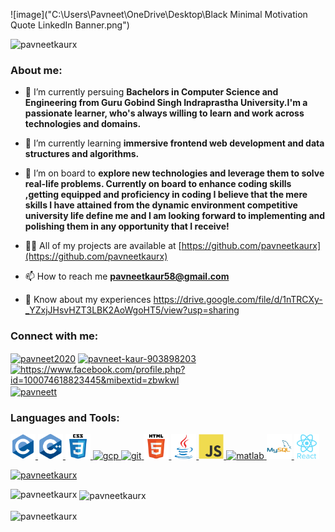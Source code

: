 ![image]("C:\Users\Pavneet\OneDrive\Desktop\Black Minimal Motivation Quote LinkedIn Banner.png")




<p align="left"> <img src="https://komarev.com/ghpvc/?username=pavneetkaurx&label=Profile%20views&color=0e75b6&style=flat" alt="pavneetkaurx" /> </p>


<h3 align="left">About me:</h3>

- 🔭 I’m currently persuing **Bachelors in Computer Science and Engineering from Guru Gobind Singh Indraprastha University.I'm a passionate learner, who's always willing to learn and work across technologies and domains.**

- 🌱 I’m currently learning **immersive frontend web development and data structures and algorithms.**

- 🤝 I’m on board to **explore new technologies and leverage them to solve real-life problems. Currently on board to enhance coding skills ,getting equipped and proficiency in coding I believe that the mere skills I have attained from the dynamic environment competitive university life define me and I am looking forward to implementing and polishing them in any opportunity that I receive!**

- 👨‍💻 All of my projects are available at [https://github.com/pavneetkaurx](https://github.com/pavneetkaurx)

- 📫 How to reach me **pavneetkaur58@gmail.com**

- 📄 Know about my experiences  https://drive.google.com/file/d/1nTRCXy-_YZxjJHsvHZT3LBK2AoWgoHT5/view?usp=sharing

<h3 align="left">Connect with me:</h3>
<p align="left">
<a href="https://twitter.com/pavneet2020" target="blank"><img align="center" src="https://raw.githubusercontent.com/rahuldkjain/github-profile-readme-generator/master/src/images/icons/Social/twitter.svg" alt="pavneet2020" height="30" width="40" /></a>
<a href="https://linkedin.com/in/pavneet-kaur-903898203" target="blank"><img align="center" src="https://raw.githubusercontent.com/rahuldkjain/github-profile-readme-generator/master/src/images/icons/Social/linked-in-alt.svg" alt="pavneet-kaur-903898203" height="30" width="40" /></a>
<a href="https://fb.com/https://www.facebook.com/profile.php?id=100074618823445&mibextid=zbwkwl" target="blank"><img align="center" src="https://raw.githubusercontent.com/rahuldkjain/github-profile-readme-generator/master/src/images/icons/Social/facebook.svg" alt="https://www.facebook.com/profile.php?id=100074618823445&mibextid=zbwkwl" height="30" width="40" /></a>
<a href="https://instagram.com/pavneett" target="blank"><img align="center" src="https://raw.githubusercontent.com/rahuldkjain/github-profile-readme-generator/master/src/images/icons/Social/instagram.svg" alt="pavneett" height="30" width="40" /></a>
</p>

<h3 align="left">Languages and Tools:</h3>
<p align="left"> <a href="https://www.cprogramming.com/" target="_blank" rel="noreferrer"> <img src="https://raw.githubusercontent.com/devicons/devicon/master/icons/c/c-original.svg" alt="c" width="40" height="40"/> </a> <a href="https://www.w3schools.com/cpp/" target="_blank" rel="noreferrer"> <img src="https://raw.githubusercontent.com/devicons/devicon/master/icons/cplusplus/cplusplus-original.svg" alt="cplusplus" width="40" height="40"/> </a> <a href="https://www.w3schools.com/css/" target="_blank" rel="noreferrer"> <img src="https://raw.githubusercontent.com/devicons/devicon/master/icons/css3/css3-original-wordmark.svg" alt="css3" width="40" height="40"/> </a> <a href="https://cloud.google.com" target="_blank" rel="noreferrer"> <img src="https://www.vectorlogo.zone/logos/google_cloud/google_cloud-icon.svg" alt="gcp" width="40" height="40"/> </a> <a href="https://git-scm.com/" target="_blank" rel="noreferrer"> <img src="https://www.vectorlogo.zone/logos/git-scm/git-scm-icon.svg" alt="git" width="40" height="40"/> </a> <a href="https://www.w3.org/html/" target="_blank" rel="noreferrer"> <img src="https://raw.githubusercontent.com/devicons/devicon/master/icons/html5/html5-original-wordmark.svg" alt="html5" width="40" height="40"/> </a> <a href="https://www.java.com" target="_blank" rel="noreferrer"> <img src="https://raw.githubusercontent.com/devicons/devicon/master/icons/java/java-original.svg" alt="java" width="40" height="40"/> </a> <a href="https://developer.mozilla.org/en-US/docs/Web/JavaScript" target="_blank" rel="noreferrer"> <img src="https://raw.githubusercontent.com/devicons/devicon/master/icons/javascript/javascript-original.svg" alt="javascript" width="40" height="40"/> </a> <a href="https://www.mathworks.com/" target="_blank" rel="noreferrer"> <img src="https://upload.wikimedia.org/wikipedia/commons/2/21/Matlab_Logo.png" alt="matlab" width="40" height="40"/> </a> <a href="https://www.mysql.com/" target="_blank" rel="noreferrer"> <img src="https://raw.githubusercontent.com/devicons/devicon/master/icons/mysql/mysql-original-wordmark.svg" alt="mysql" width="40" height="40"/> </a> <a href="https://reactjs.org/" target="_blank" rel="noreferrer"> <img src="https://raw.githubusercontent.com/devicons/devicon/master/icons/react/react-original-wordmark.svg" alt="react" width="40" height="40"/> </a> </p>

<p align="left"> <a href="https://github.com/ryo-ma/github-profile-trophy"><img src="https://github-profile-trophy.vercel.app/?username=pavneetkaurx" alt="pavneetkaurx" /></a> </p>

<p><img align="left" src="https://github-readme-stats.vercel.app/api/top-langs?username=pavneetkaurx&show_icons=true&locale=en&layout=compact" alt="pavneetkaurx" /></p>

<p>&nbsp;<img align="center" src="https://github-readme-stats.vercel.app/api?username=pavneetkaurx&show_icons=true&locale=en" alt="pavneetkaurx" /></p>

<p><img align="center" src="https://github-readme-streak-stats.herokuapp.com/?user=pavneetkaurx&" alt="pavneetkaurx" /></p>
